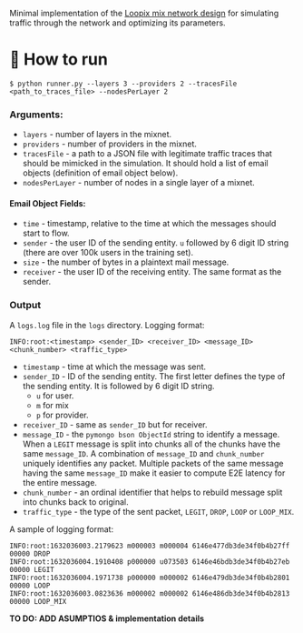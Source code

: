 Minimal implementation of the [Loopix mix network design](https://www.usenix.org/conference/usenixsecurity17/technical-sessions/presentation/piotrowska) for simulating traffic through the network and optimizing its parameters.

# 📧 How to run

```
$ python runner.py --layers 3 --providers 2 --tracesFile <path_to_traces_file> --nodesPerLayer 2
```

### Arguments:

- `layers` - number of layers in the mixnet.
- `providers` - number of providers in the mixnet.
- `tracesFile` - a path to a JSON file with legitimate traffic traces that should be mimicked in the simulation. It should hold a list of email objects (definition of email object below).
- `nodesPerLayer` - number of nodes in a single layer of a mixnet.

#### Email Object Fields:

- `time` - timestamp, relative to the time at which the messages should start to flow.
- `sender` - the user ID of the sending entity. `u` followed by 6 digit ID string (there are over 100k users in the training set).
- `size` - the number of bytes in a plaintext mail message.
- `receiver` - the user ID of the receiving entity. The same format as the sender.

### Output

A `logs.log` file in the `logs` directory. Logging format:

```
INFO:root:<timestamp> <sender_ID> <receiver_ID> <message_ID> <chunk_number> <traffic_type>
```

- `timestamp` - time at which the message was sent.
- `sender_ID` - ID of the sending entity. The first letter defines the type of the sending entity. It is followed by 6 digit ID string.
  - `u` for user.
  - `m` for mix
  - `p` for provider.
- `receiver_ID` - same as `sender_ID` but for receiver.
- `message_ID` - the `pymongo bson ObjectId` string to identify a message. When a `LEGIT` message is split into chunks all of the chunks have the same `message_ID`. A combination of `message_ID` and `chunk_number` uniquely identifies any packet. Multiple packets of the same message having the same `message_ID` make it easier to compute E2E latency for the entire message.
- `chunk_number` - an ordinal identifier that helps to rebuild message split into chunks back to original.
- `traffic_type` - the type of the sent packet, `LEGIT`, `DROP`, `LOOP` or `LOOP_MIX`.

A sample of logging format:

```
INFO:root:1632036003.2179623 m000003 m000004 6146e477db3de34f0b4b27ff 00000 DROP
INFO:root:1632036004.1910408 p000000 u073503 6146e46bdb3de34f0b4b27eb 00000 LEGIT
INFO:root:1632036004.1971738 p000000 m000002 6146e479db3de34f0b4b2801 00000 LOOP
INFO:root:1632036003.0823636 m000002 m000002 6146e486db3de34f0b4b2813 00000 LOOP_MIX
```

**TO DO: ADD ASUMPTIOS & implementation details**
